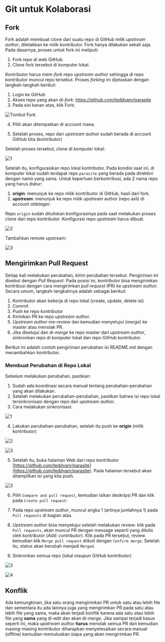 # Git untuk Kolaborasi


## Fork

Fork adalah membuat clone dari suatu repo di GitHub milik *upstream author*, diletakkan ke milik kontributor. Fork hanya dilakukan sekali saja. Pada dasarnya, proses untuk fork ini meliputi:

1. Fork repo di web GitHub.
2. Clone fork tersebut di komputer lokal.

Kontributor harus mem-*fork* repo *upstream author* sehingga di repo kontributor muncul repo tersebut. Proses *forking* ini dijelaskan dengan langkah-langkah berikut:

1. Login ke GitHub
2. Akses repo yang akan di-*fork*: https://github.com/teddyanr/parasite
3. Pada sisi kanan atas, klik Fork:

![Tombol Fork](gambar/git-collab-fork.jpg)

4. Pilih akan ditempatkan di account mana.

5. Setelah proses, repo dari *upstream author* sudah berada di account GitHub kita (kontributor)

Setelah proses tersebut, clone di komputer lokal:

![1](gambar/git-collab-clone.jpg)

Setelah itu, konfigurasikan repo lokal kontributor. Pada kondisi saat ini, di komputer lokal sudah terdapat repo `parasite` yang berada pada direktori dengan nama yang sama. Untuk keperluan berkontribusi, ada 2 nama repo yang harus diatur:
  1. **origin**: menunjuk ke repo milik kontributor di GitHub, hasil dari fork.
  2. **upstream**: menunjuk ke repo milik *upstream* author (repo asli) di account *oldstager*.

Repo `origin` sudah dituliskan konfigurasinya pada saat melakukan proses clone dari repo kontributor. Konfigurasi repo *upstream* harus dibuat.

![2](gambar/git-collab-remote.jpg)

Tambahkan remote upstream:

![3](gambar/git-collab-remote-upstream.jpg)


## Mengirimkan Pull Request 

Setiap kali melakukan perubahan, kirim perubahan tersebut. Pengiriman ini disebut dengan *Pull Request*. Pada posisi ini, kontributor bisa mengirimkan kontribusi dengan cara mengirimkan *pull request* (PR) ke *upstream author*. Secara umum, langkah-langkahnya adalah sebagai berikut:

1. Kontributor akan bekerja di repo lokal (create, update, delete isi)
2. Commit
3. Push ke repo kontributor
4. Kirimkan PR ke repo *upstream author*.
5. *Upstream author* me-*review* dan kemudian menyetujui (*merge*) ke master atau menolak PR.
6. Jika disetujui dan di-*merge* ke repo master dari *upstream author*, sinkronkan repo di komputer lokal dan repo GitHub kontributor.

Berikut ini adalah contoh pengiriman perubahan isi README.md dengan menambahkan kontributor.

### Membuat Perubahan di Repo Lokal

Sebelum melakukan perubahan, pastikan:

1. Sudah ada koordinasi secara manual tentang perubahan-perubahan yang akan dilakukan.
2. Setelah melakukan perubahan-perubahan, pastikan bahwa isi repo lokal tersinkronisasi dengan repo dari *upstream author*.
3. Cara melakukan sinkronisasi:

![1](gambar/git-collab-fetch-upstream.jpg)

4. Lakukan perubahan-perubahan, setelah itu push ke **origin** (milik kontributor)

![2](gambar/git-collab-fetch-upstream2.jpg)

![3](gambar/git-collab-fetch-upstream3.jpg)


5. Setelah itu, buka halaman Web dari repo kontributor [https://github.com/teddyanr/parasite](https://github.com/teddyanr/parasite). Pada halaman tersebut akan ditampilkan isi yang kita push. 

![3](gambar/git-collab-pull.jpg)

6. Pilih ```Compare and pull request```, kemudian isikan deskripsi PR dan klik pada ```Create pull request```:

7. Pada repo *upstream author*, muncul angka 1 (artinya jumlahnya 1) pada ```Pull requests``` di bagian atas.
8. *Upstream author* bisa menyetujui setelah melakukan review: klik pada ```Pull requests```, akan muncul PR dengan message seperti yang ditulis oleh kontributor (*Add: contributor*). Klik pada PR tersebut, review kemudian klik ```Merge pull request``` diikuti dengan ```Confirm merge```. Setelah itu, status akan berubah menjadi ```Merged```.
9. Sinkronkan semua repo (lokal maupun GitHub kontributor)

![3](gambar/git-collab-fetch-upstream4.jpg)

![4](gambar/git-collab-delete-branch.jpg)

## Konflik

Ada kemungkinan, jika satu orang mengirimkan PR untuk satu atau lebih file dan sementara itu ada lainnya juga yang mengirimkan PR pada satu atau lebih file yang sama, maka akan terjadi konflik karena ada satu atau lebih file yang **sama** yang di-edit dan akan di-*merge*. Jika sampai terjadi kasus seperti ini, maka *upatream author* **harus** menolak semua PR dan kemudian masing-masing kontributor diharapkan menyelesaikan secara manual (offline) kemudian memutuskan siapa yang akan mengirimkan PR.
